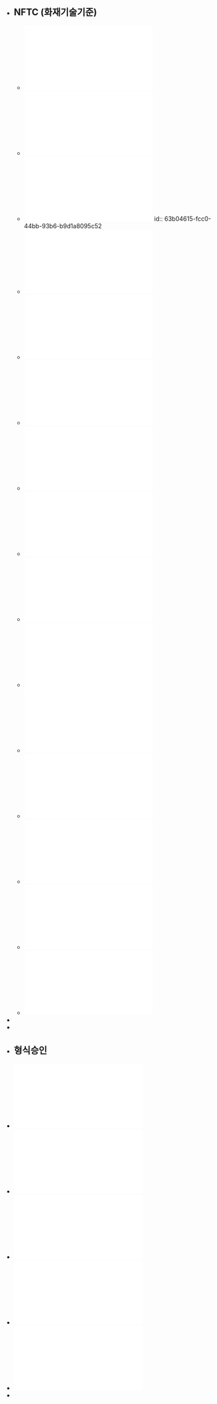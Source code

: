 - ## NFTC (화재기술기준)
	- ![NFTC_101_소화기구 및 자동소화장치.pdf](../assets/NFTC_101_소화기구_및_자동소화장치_1672479803130_0.pdf)
	- ![NFTC_102_옥내소화전설비.pdf](../assets/NFTC_102_옥내소화전설비_1672479808432_0.pdf)
	- ![NFTC_201_비상경보설비 및 단독경보형감지기.pdf](../assets/NFTC_201_비상경보설비_및_단독경보형감지기_1672479812111_0.pdf)
	  id:: 63b04615-fcc0-44bb-93b6-b9d1a8095c52
	- ![NFTC_202_비상방송설비.pdf](../assets/NFTC_202_비상방송설비_1672479815432_0.pdf)
	- ![NFTC_203_자동화재탐지설비 및 시각경보장치.pdf](../assets/NFTC_203_자동화재탐지설비_및_시각경보장치_1672479819157_0.pdf)
	- ![NFTC_204_자동화재속보설비.pdf](../assets/NFTC_204_자동화재속보설비_1672479824903_0.pdf)
	- ![NFTC_205_누전경보기.pdf](../assets/NFTC_205_누전경보기_1672479828369_0.pdf)
	- ![NFTC_206_가스누설경보기.pdf](../assets/NFTC_206_가스누설경보기_1673831854084_0.pdf)
	- ![NFTC_301_피난기구의 화재안전기술기준.pdf](../assets/NFTC_301_피난기구의_화재안전기술기준_1672479831925_0.pdf)
	- ![NFTC_303_유도등 및 유도표지.pdf](../assets/NFTC_303_유도등_및_유도표지_1672479835068_0.pdf)
	- ![NFTC_304_비상조명등.pdf](../assets/NFTC_304_비상조명등_1672479838645_0.pdf)
	- ![NFTC_504_비상콘센트설비.pdf](../assets/NFTC_504_비상콘센트설비_1672479842620_0.pdf)
	- ![NFTC_505_무선통신보조설비.pdf](../assets/NFTC_505_무선통신보조설비_1672479846386_0.pdf)
	- ![NFTC_602_소방시설용 비상전원수전설비.pdf](../assets/NFTC_602_소방시설용_비상전원수전설비_1672479849113_0.pdf)
	- ![NFTC_607_전기저장시설의 화재안전기술기준.pdf](../assets/NFTC_607_전기저장시설의_화재안전기술기준_1672479852241_0.pdf)
-
-
- ## 형식승인
- ![자동화재속보설비의 속보기의 성능인증 및 제품검사의 기술기준(소방청고시)(제2022-28호)(20221201).pdf](../assets/자동화재속보설비의_속보기의_성능인증_및_제품검사의_기술기준(소방청고시)(제2022-28호)(20221201)_1672932007184_0.pdf)
- ![비상콘센트설비의 성능인증 및 제품검사의 기술기준(소방청고시)(제2022-28호)(20221201).pdf](../assets/비상콘센트설비의_성능인증_및_제품검사의_기술기준(소방청고시)(제2022-28호)(20221201)_1673091450185_0.pdf)
- ![누전경보기의 형식승인 및 제품검사의 기술기준(소방청고시)(제2022-27호)(20221201).pdf](../assets/누전경보기의_형식승인_및_제품검사의_기술기준(소방청고시)(제2022-27호)(20221201)_1673108895413_0.pdf)
- ![감지기의 형식승인 및 제품검사의 기술기준(소방청고시)(제2022-27호)(20221201).pdf](../assets/감지기의_형식승인_및_제품검사의_기술기준(소방청고시)(제2022-27호)(20221201)_1673831100661_0.pdf)
- ![비상조명등의 형식승인 및 제품검사의 기술기준(소방청고시).pdf](../assets/비상조명등의_형식승인_및_제품검사의_기술기준(소방청고시)_1673832282626_0.pdf)
-